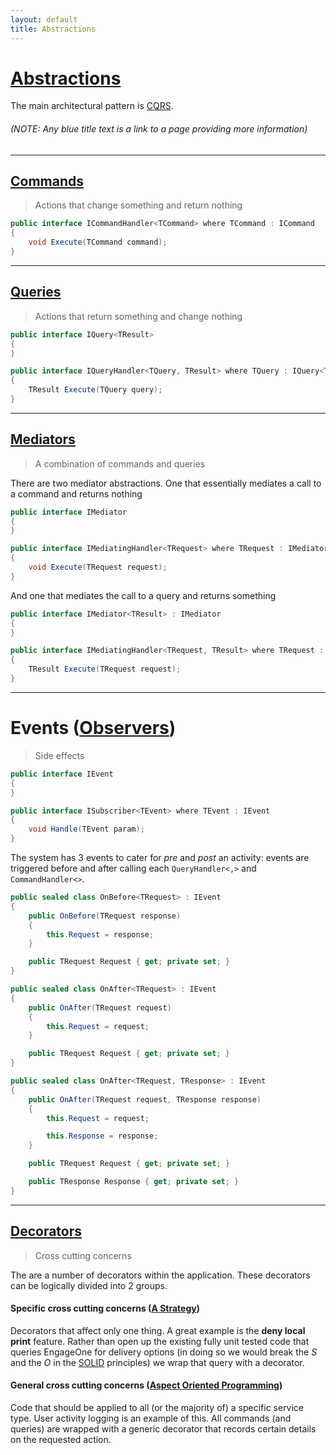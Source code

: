 ```yaml
---
layout: default
title: Abstractions
---
```


# [Abstractions](http://en.wikipedia.org/wiki/Abstraction_&#40;computer_science&#41;)


The main architectural pattern is [CQRS](https://msdn.microsoft.com/en-us/library/jj554200.aspx).

###### *(NOTE: Any blue title text is a link to a page providing more information)*

----------

## [Commands](https://www.cuttingedge.it/blogs/steven/pivot/entry.php?id=91) 

> Actions that change something and return nothing

```csharp
public interface ICommandHandler<TCommand> where TCommand : ICommand
{
    void Execute(TCommand command);
}
```

----------

## [Queries](https://www.cuttingedge.it/blogs/steven/pivot/entry.php?id=92)

> Actions that return something and change nothing

```csharp
public interface IQuery<TResult>
{
}

public interface IQueryHandler<TQuery, TResult> where TQuery : IQuery<TResult>
{
    TResult Execute(TQuery query);
}
```

----------

## [Mediators](http://en.wikipedia.org/wiki/Mediator_pattern)

> A combination of commands and queries

There are two mediator abstractions. One that essentially mediates a call to a command and returns nothing

```csharp
public interface IMediator
{
}

public interface IMediatingHandler<TRequest> where TRequest : IMediator
{
    void Execute(TRequest request);
}
```

And one that mediates the call to a query and returns something

```csharp
public interface IMediator<TResult> : IMediator
{
}

public interface IMediatingHandler<TRequest, TResult> where TRequest : IMediator<TResult>
{
    TResult Execute(TRequest request);
}
```

----------

# Events ([Observers](http://www.dofactory.com/net/observer-design-pattern))

> Side effects

```csharp
public interface IEvent
{
}

public interface ISubscriber<TEvent> where TEvent : IEvent
{
    void Handle(TEvent param);
}
```

The system has 3 events to cater for _pre_ and _post_ an activity: events are triggered before and after calling each `QueryHandler<,>` and `CommandHandler<>`.

```csharp
public sealed class OnBefore<TRequest> : IEvent
{
    public OnBefore(TRequest response)
    {
        this.Request = response;
    }

    public TRequest Request { get; private set; }
}

public sealed class OnAfter<TRequest> : IEvent
{
    public OnAfter(TRequest request)
    {
        this.Request = request;
    }

    public TRequest Request { get; private set; }
}

public sealed class OnAfter<TRequest, TResponse> : IEvent
{
    public OnAfter(TRequest request, TResponse response)
    {
        this.Request = request;

        this.Response = response;
    }

    public TRequest Request { get; private set; }

    public TResponse Response { get; private set; }
}
```

----------

## [Decorators](http://programmers.stackexchange.com/a/139113)

> Cross cutting concerns

The are a number of decorators within the application. These decorators can be logically divided into 2 groups.

#### Specific cross cutting concerns ([A Strategy](http://en.wikipedia.org/wiki/Strategy_pattern))

Decorators that affect only one thing. A great example is the **deny local print** feature. Rather than open up the existing fully unit tested code that queries EngageOne for delivery options (in doing so we would break the _S_ and the _O_ in the [SOLID](http://en.wikipedia.org/wiki/SOLID_%28object-oriented_design%29) principles) we wrap that query with a decorator.

#### General cross cutting concerns ([Aspect Oriented Programming](http://en.wikipedia.org/wiki/Aspect-oriented_programming))

Code that should be applied to all (or the majority of) a specific service type. User activity logging is an example of this. All commands (and queries) are wrapped with a generic decorator that records certain details on the requested action.
